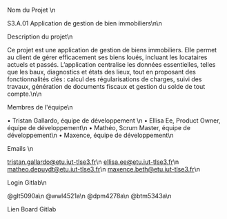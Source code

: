 Nom du Projet \n

S3.A.01 Application de gestion de bien immobiliers\n\n

Description du projet\n

Ce projet est une application de gestion de biens immobiliers. Elle permet au client de gérer efficacement ses biens loués, incluant les locataires actuels et passés. L’application centralise les données essentielles, telles que les baux, diagnostics et états des lieux, tout en proposant des fonctionnalités clés : calcul des régularisations de charges, suivi des travaux, génération de documents fiscaux et gestion du solde de tout compte.\n\n

Membres de l'équipe\n

•	Tristan Gallardo, équipe de développement \n
•	Ellisa Ee, Product Owner, équipe de développement\n
•	Mathéo, Scrum Master, équipe de développement\n
•	Maxence, équipe de développement\n

Emails \n

tristan.gallardo@etu.iut-tlse3.fr\n
ellisa.ee@etu.iut-tlse3.fr\n
matheo.depuydt@etu.iut-tlse3.fr\n
maxence.beth@etu.iut-tlse3.fr\n

Login Gitlab\n

@glt5090a\n
@wwl4521a\n
@dpm4278a\n
@btm5343a\n

Lien Board Gitlab






